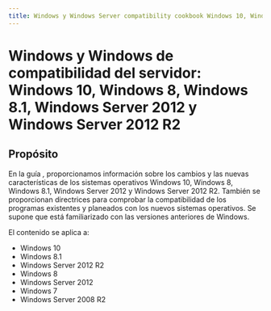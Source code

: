 ```yaml
---
title: Windows y Windows Server compatibility cookbook Windows 10, Windows 8, Windows 8.1, Windows Server 2012 y Windows Server 2012 R2 description: Windows and Windows Server compatibility cookbook: Windows 10, Windows 8, Windows 8.1, Windows Server 2012 y Windows Server 2012 R2 ms.assetid: cf282d99-68ff-4219-bef0-afcdeedb0176 ms.topic: article ms.date: 05/31/2018
---
```


# <a name="windows-and-windows-server-compatibility-cookbook-windows-10-windows-8-windows-81-windows-server-2012-and-windows-server-2012-r2"></a>Windows y Windows de compatibilidad del servidor: Windows 10, Windows 8, Windows 8.1, Windows Server 2012 y Windows Server 2012 R2

## <a name="purpose"></a>Propósito

En la guía *,* proporcionamos información sobre los cambios y las nuevas características de los sistemas operativos Windows 10, Windows 8, Windows 8.1, Windows Server 2012 y Windows Server 2012 R2. También se proporcionan directrices para comprobar la compatibilidad de los programas existentes y planeados con los nuevos sistemas operativos. Se supone que está familiarizado con las versiones anteriores de Windows.

El contenido se aplica a:

-   Windows 10
-   Windows 8.1
-   Windows Server 2012 R2
-   Windows 8
-   Windows Server 2012
-   Windows 7
-   Windows Server 2008 R2

 

 




